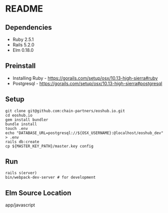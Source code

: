 # README

## Dependencies
- Ruby 2.5.1
- Rails 5.2.0
- Elm 0.18.0

## Preinstall
- Installing Ruby - https://gorails.com/setup/osx/10.13-high-sierra#ruby
- Postgresql - https://gorails.com/setup/osx/10.13-high-sierra#postgresql

## Setup
```
git clone git@github.com:chain-partners/eoshub.io.git
cd eoshub.io
gem install bundler
bundle install
touch .env
echo "DATABASE_URL=postgresql://${OSX_USERNAME}:@localhost/eoshub_dev" > .env
rails db:create
cp ${MASTER_KEY_PATH}/master.key config
```

## Run
```
rails s(erver)
bin/webpack-dev-server # for development
```

## Elm Source Location
app/javascript
